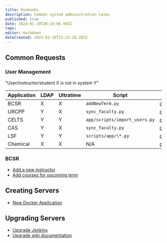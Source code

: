 ```yaml
---
title: Runbooks
description: Common system administration tasks
published: true
date: 2024-01-10T20:19:06.565Z
tags: 
editor: markdown
dateCreated: 2023-03-10T15:23:20.283Z
---
```


## Common Requests

### User Management
"User/instructor/student X is not in system Y"


| Application | LDAP | Ultratime | Script                      |  |
|-------------|------|-----------|-----------------------------|---------|
| BCSR        | X    | X         | `addNewTerm.py`               | [details](/runbook/new-bcsr-user) 
| URCPP       | Y    | X         | `sync_faculty.py`             | [details](/runbook/new-urcpp-user)
| CELTS       | Y    | Y         | `app/scripts/import_users.py` | [details](/runbook/celts-users)
| CAS         | Y    | X         | `sync_faculty.py`             | [details](/runbook/new-cas-user)
| LSF         | Y    | Y         | `scripts/app/\*.py`           | [details](/runbook/lsf-users)
| Chemical    | X    | X         | N/A                           | [details](/runbook/new-chemical-user)

### BCSR
- [Add a new instructor](/runbook/new-bcsr-user)
- [Add courses for upcoming term](/runbook/add-term)

## Creating Servers
* [New Docker Application](/runbook/new-docker-server)

## Upgrading Servers
* [Upgrade Jenkins](/runbook/upgrade-jenkins)
* [Upgrade wiki documentation](/runbook/upgrade-wiki)